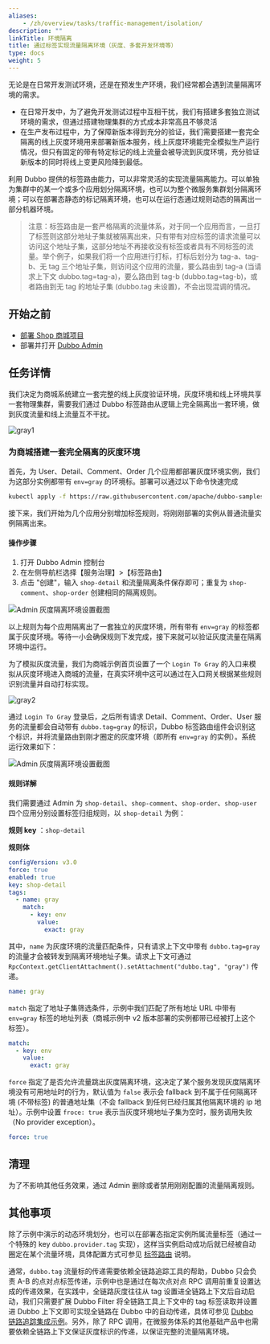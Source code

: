 ```yaml
---
aliases:
    - /zh/overview/tasks/traffic-management/isolation/
description: ""
linkTitle: 环境隔离
title: 通过标签实现流量隔离环境（灰度、多套开发环境等）
type: docs
weight: 5
---
```




无论是在日常开发测试环境，还是在预发生产环境，我们经常都会遇到流量隔离环境的需求。
* 在日常开发中，为了避免开发测试过程中互相干扰，我们有搭建多套独立测试环境的需求，但通过搭建物理集群的方式成本非常高且不够灵活
* 在生产发布过程中，为了保障新版本得到充分的验证，我们需要搭建一套完全隔离的线上灰度环境用来部署新版本服务，线上灰度环境能完全模拟生产运行情况，但只有固定的带有特定标记的线上流量会被导流到灰度环境，充分验证新版本的同时将线上变更风险降到最低。

利用 Dubbo 提供的标签路由能力，可以非常灵活的实现流量隔离能力。可以单独为集群中的某一个或多个应用划分隔离环境，也可以为整个微服务集群划分隔离环境；可以在部署态静态的标记隔离环境，也可以在运行态通过规则动态的隔离出一部分机器环境。

> 注意：标签路由是一套严格隔离的流量体系，对于同一个应用而言，一旦打了标签则这部分地址子集就被隔离出来，只有带有对应标签的请求流量可以访问这个地址子集，这部分地址不再接收没有标签或者具有不同标签的流量。举个例子，如果我们将一个应用进行打标，打标后划分为 tag-a、tag-b、无 tag 三个地址子集，则访问这个应用的流量，要么路由到 tag-a (当请求上下文 dubbo.tag=tag-a)，要么路由到 tag-b (dubbo.tag=tag-b)，或者路由到无 tag 的地址子集 (dubbo.tag 未设置)，不会出现混调的情况。

## 开始之前

* [部署 Shop 商城项目](../#部署商场系统)
* 部署并打开 [Dubbo Admin](../../deploy)

## 任务详情

我们决定为商城系统建立一套完整的线上灰度验证环境，灰度环境和线上环境共享一套物理集群，需要我们通过 Dubbo 标签路由从逻辑上完全隔离出一套环境，做到灰度流量和线上流量互不干扰。

![gray1](/imgs/v3/tasks/gray/gray1.png)

### 为商城搭建一套完全隔离的灰度环境
首先，为 User、Detail、Comment、Order 几个应用都部署灰度环境实例，我们为这部分实例都带有 `env=gray` 的环境标。部署可以通过以下命令快速完成

```sh
kubectl apply -f https://raw.githubusercontent.com/apache/dubbo-samples/master/10-task/dubbo-samples-shop/deploy/Gray.yml
```

接下来，我们开始为几个应用分别增加标签规则，将刚刚部署的实例从普通流量实例隔离出来。

#### 操作步骤

1. 打开 Dubbo Admin 控制台
2. 在左侧导航栏选择【服务治理】>【标签路由】
3. 点击 "创建"，输入 `shop-detail` 和流量隔离条件保存即可；重复为 `shop-comment`、`shop-order` 创建相同的隔离规则。

![Admin 灰度隔离环境设置截图](/imgs/v3/tasks/gray/gray_admin.png)

以上规则为每个应用隔离出了一套独立的灰度环境，所有带有 `env=gray` 的标签都属于灰度环境。等待一小会确保规则下发完成，接下来就可以验证灰度流量在隔离环境中运行。

为了模拟灰度流量，我们为商城示例首页设置了一个 `Login To Gray` 的入口来模拟从灰度环境进入商城的流量，在真实环境中这可以通过在入口网关根据某些规则识别流量并自动打标实现。

![gray2](/imgs/v3/tasks/gray/gray2.png)

通过 `Login To Gray` 登录后，之后所有请求 Detail、Comment、Order、User 服务的流量都会自动带有 `dubbo.tag=gray` 的标识，Dubbo 标签路由组件会识别这个标识，并将流量路由到刚才圈定的灰度环境（即所有 `env=gray` 的实例）。系统运行效果如下：

![Admin 灰度隔离环境设置截图](/imgs/v3/tasks/gray/gray3.png)

#### 规则详解

我们需要通过 Admin 为 `shop-detail`、`shop-comment`、`shop-order`、`shop-user` 四个应用分别设置标签归组规则，以 `shop-detail` 为例：

**规则 key** ：`shop-detail`

**规则体**

```yaml
configVersion: v3.0
force: true
enabled: true
key: shop-detail
tags:
  - name: gray
    match:
      - key: env
        value:
          exact: gray
```

其中，`name` 为灰度环境的流量匹配条件，只有请求上下文中带有 `dubbo.tag=gray` 的流量才会被转发到隔离环境地址子集。请求上下文可通过 `RpcContext.getClientAttachment().setAttachment("dubbo.tag", "gray")` 传递。

```yaml
name: gray
```

`match` 指定了地址子集筛选条件，示例中我们匹配了所有地址 URL 中带有 `env=gray` 标签的地址列表（商城示例中 v2 版本部署的实例都带已经被打上这个标签）。

```yaml
match:
  - key: env
    value:
      exact: gray
```

`force` 指定了是否允许流量跳出灰度隔离环境，这决定了某个服务发现灰度隔离环境没有可用地址时的行为，默认值为 `false` 表示会 fallback 到不属于任何隔离环境 (不带标签) 的普通地址集（不会 fallback 到任何已经归属其他隔离环境的 ip 地址）。示例中设置 `froce: true` 表示当灰度环境地址子集为空时，服务调用失败（No provider exception）。

```yaml
force: true
```

## 清理

为了不影响其他任务效果，通过 Admin 删除或者禁用刚刚配置的流量隔离规则。

## 其他事项

除了示例中演示的动态环境划分，也可以在部署态指定实例所属流量标签（通过一个特殊的 key `dubbo.provider.tag` 实现），这样当实例启动成功后就已经被自动圈定在某个流量环境，具体配置方式可参见 [标签路由](/zh-cn/overview/mannual/java-sdk/advanced-features-and-usage/traffic/routing-rule/) 说明。

通常，`dubbo.tag` 流量标的传递需要依赖全链路追踪工具的帮助，Dubbo 只会负责 A-B 的点对点标签传递，示例中也是通过在每次点对点 RPC 调用前重复设置达成的传递效果，在实践中，全链路灰度往往从 tag 设置进全链路上下文后自动启动，我们只需要扩展 Dubbo Filter 将全链路工具上下文中的 tag 标签读取并设置进 Dubbo 上下文即可实现全链路在 Dubbo 中的自动传递，具体可参见 [Dubbo 链路追踪集成示例](../../observability)。另外，除了 RPC 调用，在微服务体系的其他基础产品中也需要依赖全链路上下文保证灰度标识的传递，以保证完整的流量隔离环境。
